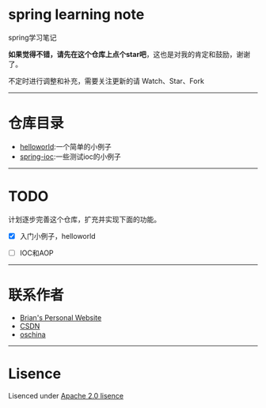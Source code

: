 # spring learning note

spring学习笔记

**如果觉得不错，请先在这个仓库上点个star吧**，这也是对我的肯定和鼓励，谢谢了。

不定时进行调整和补充，需要关注更新的请 Watch、Star、Fork


-----

# 仓库目录

- [helloworld](/helloworld):一个简单的小例子
- [spring-ioc](/spring-ioc):一些测试ioc的小例子

-----	


# TODO

计划逐步完善这个仓库，扩充并实现下面的功能。

* [x] 入门小例子，helloworld
* [ ] IOC和AOP


	

-----

# 联系作者

- [Brian's Personal Website](http://brianway.github.io/)
- [CSDN](http://blog.csdn.net/h3243212/)
- [oschina](http://my.oschina.net/brianway)


-----

# Lisence

Lisenced under [Apache 2.0 lisence](http://opensource.org/licenses/Apache-2.0)
